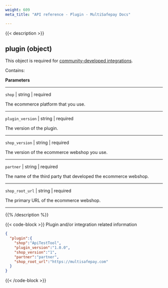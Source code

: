 ```yaml
---
weight: 609
meta_title: "API reference - Plugin - MultiSafepay Docs"

---
```

{{< description >}}
## plugin (object)

This object is required for [community-developed integrations](/payments/integrations/community/). 

Contains:  

**Parameters**

----------------
`shop` | string | required

 The ecommerce platform that you use.

----------------
`plugin_version` | string | required

The version of the plugin.

----------------
`shop_version` | string | required

The version of the ecommerce webshop you use. 

----------------
`partner` | string | required

The name of the third party that developed the ecommerce webshop. 

----------------
`shop_root_url` | string | required

The primary URL of the ecommerce webshop.

----------------

{{% /description %}}

{{< code-block >}}
Plugin and/or integration related information

```json 
{
  "plugin":{
    "shop":"ApiTestTool",
    "plugin_version":"1.0.0",
    "shop_version":"1",
    "partner":"partner",
    "shop_root_url":"https://multisafepay.com"
  }
}
 ```
{{< /code-block >}}
